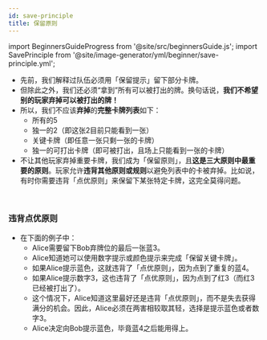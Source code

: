 ```yaml
---
id: save-principle
title: 保留原则
---
```


import BeginnersGuideProgress from '@site/src/beginnersGuide.js';
import SavePrinciple from '@site/image-generator/yml/beginner/save-principle.yml';

<BeginnersGuideProgress id="save-principle" />

- 先前，我们解释过队伍必须用「保留提示」留下部分卡牌。
- 但除此之外，我们还必须“拿到”所有可以被打出的牌。换句话说，**我们不希望别的玩家弃掉可以被打出的牌！**
- 所以，我们不应该**弃掉**的**完整卡牌列表**如下：
  - 所有的5
  - 独一的2（即这张2目前只能看到一张）
  - 关键卡牌（即任意一张只剩一张的卡牌）
  - 独一的可打出卡牌（即可被打出，且场上只能看到一张的卡牌）
- 不让其他玩家弃掉重要卡牌，我们成为「保留原则」，且**这是三大原则中最重要的原则**。玩家允许**违背其他原则或规则**以避免列表中的卡被弃掉。比如说，有时你需要违背「点优原则」来保留下某张特定卡牌，这完全莫得问题。

<br />

### 违背点优原则

- 在下面的例子中：
  - Alice需要留下Bob弃牌位的最后一张蓝3。
  - Alice知道她可以使用数字提示或颜色提示来完成「保留关键卡牌」。
  - 如果Alice提示蓝色，这就违背了「点优原则」，因为点到了重复的蓝4。
  - 如果Alice提示数字3，这也违背了「点优原则」，因为点到了红3（而红3已经被打出了）。
  - 这个情况下，Alice知道这里最好还是违背「点优原则」，而不是失去获得满分的机会。因此，Alice必须在两害相较取其轻，选择是提示蓝色或者数字3。
  - Alice决定向Bob提示蓝色，毕竟蓝4之后能用得上。

<SavePrinciple />
